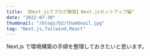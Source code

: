 ```yaml
---
title: 【Next.jsでブログ開発】Next.jsセットアップ編"
date: "2022-07-30"
thumbnail: "/blogs/b2/thumbnail.jpg"
tag: "Next.js,Tailwind,React"
---
```


Next.js で環境構築の手順を整理しておきたいと思います。

